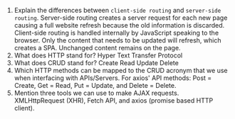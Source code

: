 1. Explain the differences between `client-side routing` and `server-side routing`.
   Server-side routing creates a server request for each new page causing a full website refresh because the old information is discarded. Client-side routing is handled internally by JavaScript speaking to the browser. Only the content that needs to be updated will refresh, which creates a SPA. Unchanged content remains on the page.
2. What does HTTP stand for? 
   Hyper Text Transfer Protocol
3. What does CRUD stand for? 
   Create Read Update Delete
4. Which HTTP methods can be mapped to the CRUD acronym that we use when interfacing with APIs/Servers.
   For axios' API methods: Post = Create, Get = Read, Put = Update, and Delete = Delete.
5. Mention three tools we can use to make AJAX requests.
   XMLHttpRequest (XHR), Fetch API, and axios (promise based HTTP client).